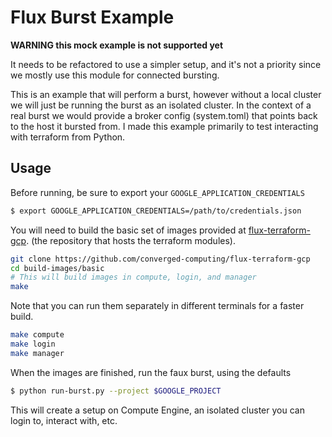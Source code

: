 # Flux Burst Example

**WARNING this mock example is not supported yet**

It needs to be refactored to use a simpler setup, and it's not a priority
since we mostly use this module for connected bursting.

This is an example that will perform a burst, however without a local cluster
we will just be running the burst as an isolated cluster. In the context of
a real burst we would provide a broker config (system.toml) that points back
to the host it bursted from. I made this example primarily to test interacting
with terraform from Python.

## Usage

Before running, be sure to export your `GOOGLE_APPLICATION_CREDENTIALS`

```bash
$ export GOOGLE_APPLICATION_CREDENTIALS=/path/to/credentials.json
```

You will need to build the basic set of images provided at
[flux-terraform-gcp](https://github.com/converged-computing/flux-terraform-gcp/tree/main/build-images/basic).
(the repository that hosts the terraform modules).

```bash
git clone https://github.com/converged-computing/flux-terraform-gcp
cd build-images/basic
# This will build images in compute, login, and manager
make
```

Note that you can run them separately in different terminals for a faster build.

```bash
make compute
make login
make manager
```

When the images are finished, run the faux burst, using the defaults

```bash
$ python run-burst.py --project $GOOGLE_PROJECT
```

This will create a setup on Compute Engine, an isolated cluster you
can login to, interact with, etc.
